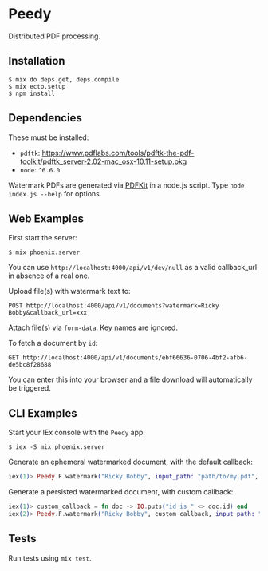 # Peedy

Distributed PDF processing.

## Installation

```
$ mix do deps.get, deps.compile
$ mix ecto.setup
$ npm install
```

## Dependencies

These must be installed:

- `pdftk`: https://www.pdflabs.com/tools/pdftk-the-pdf-toolkit/pdftk_server-2.02-mac_osx-10.11-setup.pkg
- `node`: `^6.6.0`

Watermark PDFs are generated via [PDFKit](http://pdfkit.org/) in a node.js script. Type `node index.js --help` for options.

## Web Examples

First start the server:

```
$ mix phoenix.server
```

You can use `http://localhost:4000/api/v1/dev/null` as a valid callback_url in absence of a real one.

Upload file(s) with watermark text to:

```
POST http://localhost:4000/api/v1/documents?watermark=Ricky Bobby&callback_url=xxx
```

Attach file(s) via `form-data`. Key names are ignored.

To fetch a document by `id`:

```
GET http://localhost:4000/api/v1/documents/ebf66636-0706-4bf2-afb6-de5bc8f28688
```

You can enter this into your browser and a file download will automatically be triggered.

## CLI Examples

Start your IEx console with the `Peedy` app:

```
$ iex -S mix phoenix.server
```

Generate an ephemeral watermarked document, with the default callback:

```elixir
iex(1)> Peedy.F.watermark("Ricky Bobby", input_path: "path/to/my.pdf", ephemeral?: true)
```

Generate a persisted watermarked document, with custom callback:

```elixir
iex(1)> custom_callback = fn doc -> IO.puts("id is " <> doc.id) end
iex(2)> Peedy.F.watermark("Ricky Bobby", custom_callback, input_path: "path/to/my.pdf", ephemeral?: false)
```

## Tests

Run tests using `mix test`.
